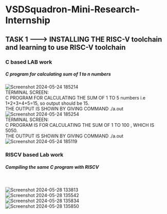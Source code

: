 # VSDSquadron-Mini-Research-Internship
## TASK 1 ---> INSTALLING THE RISC-V toolchain and learning to use RISC-V toolchain
### C based LAB work
##### C program for calculating sum of 1 to n numbers
![Screenshot 2024-05-24 185214](https://github.com/nisarg-patel-24/VSDSquadron-Mini-Research-Internship/assets/167600511/a1da843c-bc47-4fc5-8218-faf72791f35b)
<br/>
TERMINAL SCREEN:<br/>
C PROGRAM FOR CALCULATING THE SUM OF 1 TO 5 numbers i.e 1+2+3+4+5=15, so output should be 15.
<br/>
THE OUTPUT IS SHOWN BY GIVING COMMAND ./a.out
<br/>
![Screenshot 2024-05-24 185254](https://github.com/nisarg-patel-24/VSDSquadron-Mini-Research-Internship/assets/167600511/74f70e03-1f89-4779-ab66-85f3c2cd6258)
<br/>
TERMINAL SCREEN:
<br/>
C PROGRAM IS FOR CALCULATING THE SUM OF 1 TO 100 , WHICH IS 5050.
<br/>
THE OUTPUT IS SHOWN BY GIVING COMMAND ./a.out<br/>
![Screenshot 2024-05-24 185119](https://github.com/nisarg-patel-24/VSDSquadron-Mini-Research-Internship/assets/167600511/9ef199bd-95ff-49fb-9806-a4f49fd8cc3d)
<br/>

### RISCV based Lab work
##### Compiling the same C program with RISCV
<br/>

![Screenshot 2024-05-28 133813](https://github.com/nisarg-patel-24/VSDSquadron-Mini-Research-Internship/assets/167600511/fe9f0a84-a7a8-4fce-83ab-e18527d067a2)
<br/>
![Screenshot 2024-05-28 135542](https://github.com/nisarg-patel-24/VSDSquadron-Mini-Research-Internship/assets/167600511/ea019c81-65ea-4636-9aac-1adac591ec6c)
<br/>
![Screenshot 2024-05-28 135834](https://github.com/nisarg-patel-24/VSDSquadron-Mini-Research-Internship/assets/167600511/4806062d-90dc-4f39-ae78-8f5bd16a6a7b)
<br/>
![Screenshot 2024-05-28 135850](https://github.com/nisarg-patel-24/VSDSquadron-Mini-Research-Internship/assets/167600511/ce46590a-b998-4130-9e40-269260da623d)


